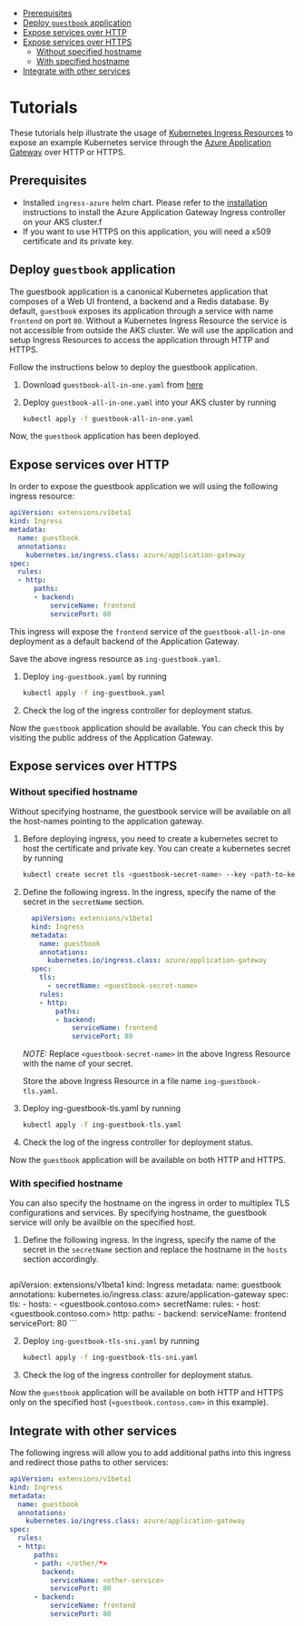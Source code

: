 - [Prerequisites](#prerequisites)
- [Deploy `guestbook` application](#deploy-guestbook-application)
- [Expose services over HTTP](#expose-services-over-http)
- [Expose services over HTTPS](#expose-services-over-https)
  * [Without specified hostname](#without-specified-hostname)
  * [With specified hostname](#with-specified-hostname)
- [Integrate with other services](#integrate-with-other-services)

# Tutorials
These tutorials help illustrate the usage of [Kubernetes Ingress Resources](https://kubernetes.io/docs/concepts/services-networking/ingress/) to expose an example Kubernetes service through the [Azure Application Gateway](https://azure.microsoft.com/en-us/services/application-gateway/) over HTTP or HTTPS.

## Prerequisites

- Installed `ingress-azure` helm chart. Please refer to the [installation](install.md) instructions to install the Azure Application Gateway Ingress controller on your AKS cluster.f
- If you want to use HTTPS on this application, you will need a x509 certificate and its private key.

## Deploy `guestbook` application

The guestbook application is a canonical Kubernetes application that composes of a Web UI frontend, a backend and a Redis database. By default, `guestbook` exposes its application through a service with name `frontend` on port `80`. Without a Kubernetes Ingress Resource the service is not accessible from outside the AKS cluster. We will use the application and setup Ingress Resources to access the application through HTTP and HTTPS.

Follow the instructions below to deploy the guestbook application.

1. Download `guestbook-all-in-one.yaml` from [here](https://raw.githubusercontent.com/kubernetes/examples/master/guestbook/all-in-one/guestbook-all-in-one.yaml)
2. Deploy `guestbook-all-in-one.yaml` into your AKS cluster by running

    ```bash
    kubectl apply -f guestbook-all-in-one.yaml
    ```

Now, the `guestbook` application has been deployed.


## Expose services over HTTP

In order to expose the guestbook application we will using the following ingress resource:

```yaml
apiVersion: extensions/v1beta1
kind: Ingress
metadata:
  name: guestbook
  annotations:
    kubernetes.io/ingress.class: azure/application-gateway
spec:
  rules:
  - http:
      paths:
      - backend:
          serviceName: frontend
          servicePort: 80
```

This ingress will expose the `frontend` service of the `guestbook-all-in-one` deployment
as a default backend of the Application Gateway.

Save the above ingress resource as `ing-guestbook.yaml`.

1. Deploy `ing-guestbook.yaml` by running

    ```bash
    kubectl apply -f ing-guestbook.yaml
    ```

2. Check the log of the ingress controller for deployment status.

Now the `guestbook` application should be available. You can check this by visiting the
public address of the Application Gateway.

## Expose services over HTTPS

### Without specified hostname

Without specifying hostname, the guestbook service will be available on all the host-names pointing to the application gateway.

1. Before deploying ingress, you need to create a kubernetes secret to host the certificate and private key.
    You can create a kubernetes secret by running

    ```bash
    kubectl create secret tls <guestbook-secret-name> --key <path-to-key> --cert <path-to-cert>
    ```

2. Define the following ingress. In the ingress, specify the name of the secret in the `secretName` section.

    ```yaml
      apiVersion: extensions/v1beta1
      kind: Ingress
      metadata:
        name: guestbook
        annotations:
          kubernetes.io/ingress.class: azure/application-gateway
      spec:
        tls:
          - secretName: <guestbook-secret-name>
        rules:
        - http:
            paths:
            - backend:
                serviceName: frontend
                servicePort: 80
    ```
    *NOTE:* Replace `<guestbook-secret-name>` in the above Ingress Resource with the name of your secret.

      Store the above Ingress Resource in a file name `ing-guestbook-tls.yaml`.

3. Deploy ing-guestbook-tls.yaml by running

    ```bash
    kubectl apply -f ing-guestbook-tls.yaml
    ```

4. Check the log of the ingress controller for deployment status.

Now the `guestbook` application will be available on both HTTP and HTTPS.

### With specified hostname

You can also specify the hostname on the ingress in order to multiplex TLS configurations and services.
By specifying hostname, the guestbook service will only be availble on the specified host.

1. Define the following ingress.
    In the ingress, specify the name of the secret in the `secretName` section and replace the hostname in the `hosts` section accordingly.

    ```yaml
  apiVersion: extensions/v1beta1
  kind: Ingress
  metadata:
    name: guestbook
    annotations:
      kubernetes.io/ingress.class: azure/application-gateway
  spec:
    tls:
      - hosts:
        - <guestbook.contoso.com>
        secretName: <guestbook-secret-name>
    rules:
    - host: <guestbook.contoso.com>
      http:
        paths:
        - backend:
            serviceName: frontend
            servicePort: 80
    ```

2. Deploy `ing-guestbook-tls-sni.yaml` by running

    ```bash
    kubectl apply -f ing-guestbook-tls-sni.yaml
    ```

3. Check the log of the ingress controller for deployment status.

Now the `guestbook` application will be available on both HTTP and HTTPS only on the specified host (`<guestbook.contoso.com>` in this example).

## Integrate with other services

The following ingress will allow you to add additional paths into this ingress and redirect those paths to other services:

```yaml
apiVersion: extensions/v1beta1
kind: Ingress
metadata:
  name: guestbook
  annotations:
    kubernetes.io/ingress.class: azure/application-gateway
spec:
  rules:
  - http:
      paths:
      - path: </other/*>
        backend:
          serviceName: <other-service>
          servicePort: 80
      - backend:
          serviceName: frontend
          servicePort: 80
```
